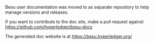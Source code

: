 Besu user documentation was moved to as separate repository to help manage versions and releases.

If you want to contribute to the doc site, make a pull request against  
 https://github.com/hyperledger/besu-docs

The generated doc website is at https://besu.hyperledger.org/
